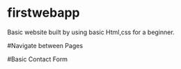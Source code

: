 # firstwebapp 

Basic website built by using basic Html,css for a beginner.

#Navigate between Pages

#Basic Contact Form

